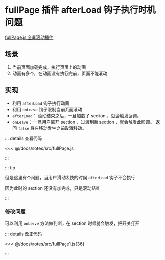 # fullPage 插件 afterLoad 钩子执行时机问题

[fullPage.js 全屏滚动插件](https://alvarotrigo.com/fullPage/zh/)

## 场景

1. 当前页面加载完成，执行页面上的动画
2. 动画有多个，在动画没有执行完前，页面不能滚动

## 实现

- 利用 `afterLoad` 钩子执行动画
- 利用 `onLeave` 钩子限制当前页面滚动
- `afterLoad`： 滚动结束之后，一旦加载了 section ，就会触发回调。
- `onLeave`： 一旦用户离开 section ，过渡到新 section ，就会触发此回调。 返回 `false` 将在移动发生之前取消移动。

::: details 查看代码

<<< @/docs/notes/src/fullPage.js

:::

::: tip

但是这里有个问题，当用户滑动太快的时候 `afterLoad` 钩子不会执行

因为此时的 section 还没有加完成，只是滚动结束

:::


### 修改问题

可以利用 `onLeave` 方法做判断，在 section 时候就会触发，把开关打开

::: details 改正代码

<<< @/docs/notes/src/fullPage1.js{36}

:::





